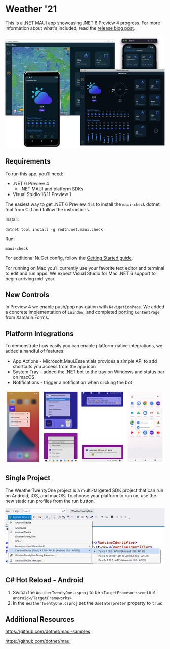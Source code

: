 # Weather '21

This is a [.NET MAUI](https://github.com/dotnet/maui) app showcasing .NET 6 Preview 4 progress. For more information about what's included, read the [release blog post](https://devblogs.microsoft.com/dotnet/announcing-net-maui-preview-4).

![.NET MAUI Weather App on all platforms](images/maui-weather-hero-sm.png)

## Requirements

To run this app, you'll need:

* .NET 6 Preview 4
    * .NET MAUI and platform SDKs
* Visual Studio 16.11 Preview 1

The easiest way to get .NET 6 Preview 4 is to install the `maui-check` dotnet tool from CLI and follow the instructions.

Install: 
```cli
dotnet tool install -g redth.net.maui.check
```

Run: 
```cli
maui-check
```

For additional NuGet config, follow the [Getting Started guide](https://github.com/dotnet/maui/wiki/Getting-Started).

For running on Mac you'll currently use your favorite text editor and terminal to edit and run apps. We expect Visual Studio for Mac .NET 6 support to begin arriving mid-year.

## New Controls

In Preview 4 we enable push/pop navigation with `NavigationPage`. We added a concrete implementation of `IWindow`, and completed porting `ContentPage` from Xamarin.Forms. 

## Platform Integrations

To demonstrate how easily you can enable platform-native integrations, we added a handful of features:

* App Actions - Microsoft.Maui.Essentials provides a simple API to add shortcuts you access from the app icon
* System Tray - added the .NET bot to the tray on Windows and status bar on macOS
* Notifications - trigger a notification when clicking the bot

![gallery of platform images](images/platform-integrations.png)

## Single Project

The WeatherTwentyOne project is a multi-targeted SDK project that can run on Android, iOS, and macOS. To choose your platform to run on, use the new static run profiles from the run button.

![run menu](images/run-static-profiles.png)

## C# Hot Reload - Android

1. Switch the `WeatherTwentyOne.csproj` to be `<TargetFrameworks>net6.0-android</TargetFrameworks>`
2. In the `WeatherTwentyOne.csproj` set the `UseInterpreter` property to `true`:

## Additional Resources

https://github.com/dotnet/maui-samples

https://github.com/dotnet/maui